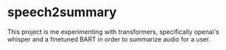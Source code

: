 # speech2summary
This project is me experimenting with transformers, specifically openai's whisper and a finetuned BART in order to summarize audio for a user.
